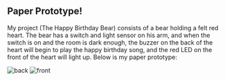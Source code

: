 ## Paper Prototype!

My project (The Happy Birthday Bear) consists of a bear holding a felt red heart. The bear has a switch and light sensor on his arm, and when the switch is on and the room is dark enough, the buzzer on the back of the heart will begin to play the happy birthday song, and the red LED on the front of the heart will light up. Below is my paper prototype:

![back](https://delilahdelgado.github.io/assets/img/backpaper.jpg) 
![front](https://delilahdelgado.github.io/assets/img/frontpaper.jpg)
